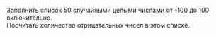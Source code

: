 Заполнить список 50 случайными целыми числами от -100 до 100 включительно.  
Посчитать количество отрицательных чисел в этом списке.
